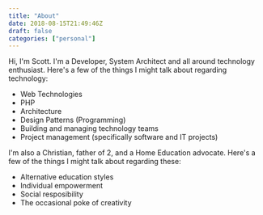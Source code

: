```yaml
---
title: "About"
date: 2018-08-15T21:49:46Z
draft: false
categories: ["personal"]
---
```


Hi, I'm Scott. I'm a Developer, System Architect and all around technology enthusiast.
Here's a few of the things I might talk about regarding technology:

* Web Technologies
* PHP
* Architecture
* Design Patterns (Programming)
* Building and managing technology teams
* Project management (specifically software and IT projects)

I'm also a Christian, father of 2, and a Home Education advocate.
Here's a few of the things I might talk about regarding these:

* Alternative education styles
* Individual empowerment
* Social resposibility
* The occasional poke of creativity
